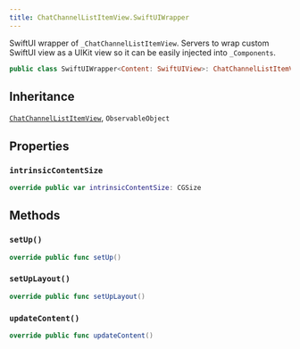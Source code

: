 ```yaml
---
title: ChatChannelListItemView.SwiftUIWrapper
---
```


SwiftUI wrapper of `_ChatChannelListItemView`.
Servers to wrap custom SwiftUI view as a UIKit view so it can be easily injected into `_Components`.

``` swift
public class SwiftUIWrapper<Content: SwiftUIView>: ChatChannelListItemView, ObservableObject 
```

## Inheritance

[`ChatChannelListItemView`](../chat-channel-list-item-view), `ObservableObject`

## Properties

### `intrinsicContentSize`

``` swift
override public var intrinsicContentSize: CGSize 
```

## Methods

### `setUp()`

``` swift
override public func setUp() 
```

### `setUpLayout()`

``` swift
override public func setUpLayout() 
```

### `updateContent()`

``` swift
override public func updateContent() 
```
